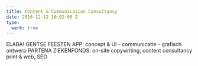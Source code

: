 ```yaml
---
title: Content & Communication Consultancy
date: 2016-12-12 10:02:00 Z
type:
  werk: true
---
```


ELABA! GENTSE FEESTEN APP: concept & UI - communicatie - grafisch ontwerp               PARTENA ZIEKENFONDS: on-site copywriting, content consultancy print & web, SEO
